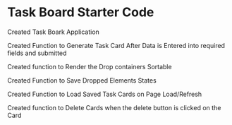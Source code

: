 # Task Board Starter Code
Created Task Boark Application

Created Function to Generate Task Card After Data is Entered into required fields and submitted

Created function to Render the Drop containers Sortable

Created Function to Save Dropped Elements States

Created Function to Load Saved Task Cards on Page Load/Refresh

Created function to Delete Cards when the delete button is clicked on the Card

